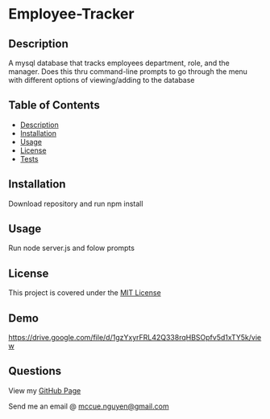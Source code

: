 # Employee-Tracker
## Description
A mysql database that tracks employees department, role, and the manager. Does this thru command-line prompts to go through the menu with different options of viewing/adding to the database

## Table of Contents

- [Description](#description)
- [Installation](#installation)
- [Usage](#usage)
- [License](#license)
- [Tests](#tests)

## Installation

Download repository and run npm install

## Usage

Run node server.js and folow prompts

## License

This project is covered under the [MIT License](https://opensource.org/licenses/MIT)

## Demo

https://drive.google.com/file/d/1gzYxyrFRL42Q338rqHBSOpfv5d1xTY5k/view

## Questions

View my [GitHub Page](https://github.com/ashortaznkid)

Send me an email @ [mccue.nguyen@gmail.com](mailto:mccue.nguyen@gmail.com)